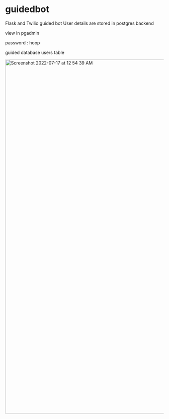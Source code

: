 # guidedbot

Flask and Twilio guided bot
User details are stored in postgres backend

view in pgadmin

password : hoop

guided database
users table


<img width="1125" alt="Screenshot 2022-07-17 at 12 54 39 AM" src="https://user-images.githubusercontent.com/94154731/179364544-80eee7a3-ec5a-42f4-8065-dd13b9c85add.png">
